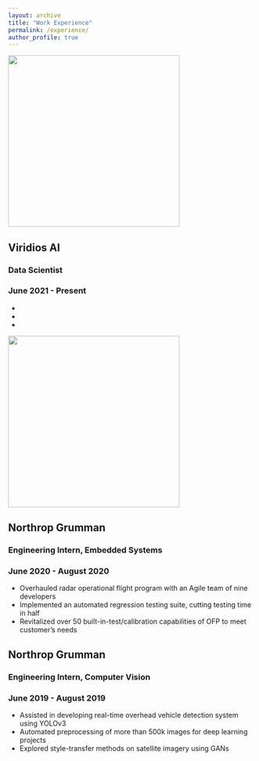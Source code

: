 ```yaml
---
layout: archive
title: "Work Experience"
permalink: /experience/
author_profile: true
---
```


<img src="https://mmoore2017.github.io/images/viridios-ai_logo" width="350">

## Viridios AI
### Data Scientist
### June 2021 - Present
-
-
-

<img src="https://mmoore2017.github.io/images/ng_logo" width="350">

## Northrop Grumman
### Engineering Intern, Embedded Systems
### June 2020 - August 2020
- Overhauled radar operational flight program with an Agile team of nine developers
- Implemented an automated regression testing suite, cutting testing time in half
- Revitalized over 50 built-in-test/calibration capabilities of OFP to meet customer’s needs

## Northrop Grumman
### Engineering Intern, Computer Vision
### June 2019 - August 2019
- Assisted in developing real-time overhead vehicle detection system using YOLOv3
- Automated preprocessing of more than 500k images for deep learning projects
- Explored style-transfer methods on satellite imagery using GANs

